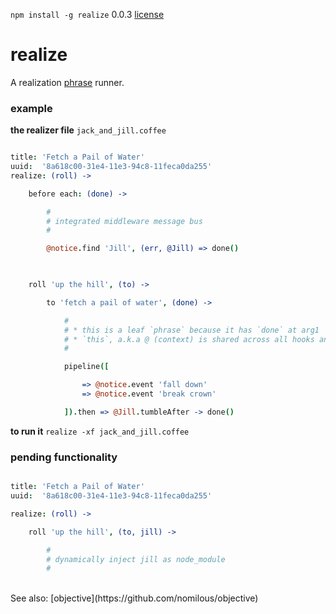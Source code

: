 `npm install -g realize` 0.0.3 [license](./license)

realize
=======

A realization [phrase](https://github.com/nomilous/phrase) runner.<br />

### example

**the realizer file** `jack_and_jill.coffee`

```coffee

title: 'Fetch a Pail of Water'
uuid:  '8a618c00-31e4-11e3-94c8-11feca0da255'
realize: (roll) -> 

    before each: (done) -> 

        #
        # integrated middleware message bus
        # 

        @notice.find 'Jill', (err, @Jill) => done()
        


    roll 'up the hill', (to) -> 

        to 'fetch a pail of water', (done) -> 

            #
            # * this is a leaf `phrase` because it has `done` at arg1
            # * `this`, a.k.a @ (context) is shared across all hooks and phrases
            # 

            pipeline([

                => @notice.event 'fall down'
                => @notice.event 'break crown'

            ]).then => @Jill.tumbleAfter -> done()


```

**to run it** `realize -xf jack_and_jill.coffee` <br />



### pending functionality

```coffee

title: 'Fetch a Pail of Water'
uuid:  '8a618c00-31e4-11e3-94c8-11feca0da255'

realize: (roll) -> 

    roll 'up the hill', (to, jill) -> 

        #
        # dynamically inject jill as node_module
        # 

```
<br />
See also: [objective](https://github.com/nomilous/objective)

